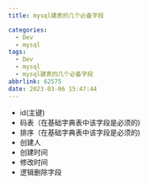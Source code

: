 ```yaml
---
title: mysql建表的几个必备字段

categories:
  - Dev
  - mysql
tags:
  - Dev
  - mysql
  - mysql建表的几个必备字段
abbrlink: 62575
date: 2023-03-06 15:47:44
---
```


- id(主键)
- 码表（在基础字典表中该字段是必须的)
- 排序（在基础字典表中该字段是必须的)
- 创建人
- 创建时间
- 修改时间
- 逻辑删除字段
